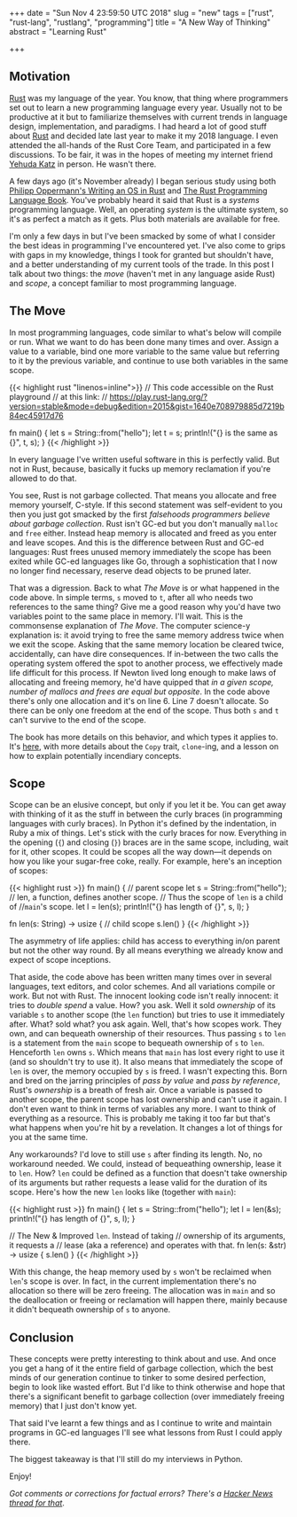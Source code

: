 +++
date = "Sun Nov  4 23:59:50 UTC 2018"
slug = "new"
tags = ["rust", "rust-lang", "rustlang", "programming"]
title = "A New Way of Thinking"
abstract = "Learning Rust"

+++

## Motivation

[Rust] was my language of the year. You know, that
thing where programmers set out to learn a new
programming language every year. Usually not to be
productive at it but to familiarize themselves
with current trends in language design,
implementation, and paradigms. I had heard a lot
of good stuff about [Rust] and decided late last
year to make it my 2018 language. I even attended
the all-hands of the Rust Core Team, and
participated in a few discussions. To be fair, it
was in the hopes of meeting my internet friend
[Yehuda Katz] in person. He wasn't there.

A few days ago (it's November already) I began
serious study using both [Philipp
Oppermann's Writing an OS in Rust] and [The Rust
Programming Language Book]. You've probably heard
it said that Rust is a _systems_ programming
language. Well, an operating _system_ is the
ultimate system, so it's as perfect a match as it
gets. Plus both materials are available for free.

I'm only a few days in but I've been smacked by
some of what I consider the best ideas in
programming I've encountered yet. I've also come
to grips with gaps in my knowledge, things I took
for granted but shouldn't have, and a better
understanding of my current tools of the trade. In
this post I talk about two things: the _move_
(haven't met in any language aside Rust) and
_scope_, a concept familiar to most programming
language.

## The Move

In most programming languages, code similar to
what's below will compile or run. What we want to
do has been done many times and over. Assign a
value to a variable, bind one more variable to the
same value but referring to it by the previous
variable, and continue to use both variables in
the same scope.

{{< highlight rust "linenos=inline">}}
// This code accessible on the Rust playground
// at this link:
// https://play.rust-lang.org/?version=stable&mode=debug&edition=2015&gist=1640e708979885d7219b84ec45917d76

fn main() {
  let s = String::from("hello");
  let t = s;
  println!("{} is the same as {}", t, s);
}
{{< /highlight >}}

In every language I've written useful software in
this is perfectly valid. But not in Rust, because,
basically it fucks up memory reclamation if you're
allowed to do that.

You see, Rust is not garbage collected. That means
you allocate and free memory yourself, C-style. If
this second statement was self-evident to you then
you just got smacked by the first _falsehoods
programmers believe about garbage collection_.
Rust isn't GC-ed but you don't manually `malloc`
and `free` either. Instead heap memory is allocated
and freed as you enter and leave scopes. And this
is the difference between Rust and GC-ed
languages: Rust frees unused memory immediately
the scope has been exited while GC-ed languages
like Go, through a sophistication that I now no
longer find necessary, reserve dead objects to be
pruned later.

That was a digression. Back to what _The Move_ is
or what happened in the code above. In simple
terms, `s` moved to `t`, after all who needs two
references to the same thing? Give me a good
reason why you'd have two variables point to the
same place in memory. I'll wait. This is the
commonsense explanation of _The Move_. The computer
science-y explanation is: it avoid trying to free
the same memory address twice when we exit the
scope. Asking that the same memory location be
cleared twice, accidentally, can have dire
consequences. If in-between the two calls the
operating system offered the spot to another
process, we effectively made life difficult for
this process. If Newton lived long enough to make
laws of allocating and freeing memory, he'd have
quipped that _in a given scope, number of
mallocs and frees are equal but opposite_. In the
code above there's only one allocation and it's on
line 6. Line 7 doesn't allocate. So there can be
only one freedom at the end of the scope. Thus
both `s` and `t` can't survive to the end of the
scope.

The book has more details on this behavior, and
which types it applies to. It's
[here][RustMAlloc], with more details about the
`Copy` trait, `clone`-ing, and a lesson on how to
explain potentially incendiary concepts.

## Scope

Scope can be an elusive concept, but only if you
let it be. You can get away with thinking of it as
the stuff in between the curly braces (in
programming languages with curly braces). In
Python it's defined by the indentation, in Ruby a
mix of things. Let's stick with the curly braces
for now. Everything in the opening (`{`) and
closing (`}`) braces are in the same scope,
including, wait for it, other scopes. It could be
scopes all the way down—it depends on how you
like your sugar-free coke, really. For example,
here's an inception of scopes:

{{< highlight rust >}}
fn main() { // parent scope
  let s = String::from("hello");
  // len, a function, defines another scope.
  // Thus the scope of `len` is a child of
  //`main`'s scope.
  let l = len(s);
  println!("{} has length of {}", s, l);
}

fn len(s: String) -> usize { // child scope
  s.len()
}
{{< /highlight >}}

The asymmetry of life applies: child has access
to everything in/on parent but not the other way
round. By all means everything we already know and
expect of scope inceptions.

That aside, the code above has been written many
times over in several languages, text editors, and
color schemes. And all variations compile or work.
But not with Rust. The innocent looking code isn't
really innocent: it tries to _double spend_ a
value. How? you ask. Well it sold _ownership_ of
its variable `s` to another scope (the `len` function)
but tries to use it immediately after. What? sold
what? you ask again. Well, that's how scopes work.
They own, and can bequeath ownership of their
resources. Thus passing `s` to `len` is a
statement from the `main` scope to bequeath
ownership of `s` to `len`. Henceforth `len` owns
`s`. Which means that `main` has lost every right
to use it (and so shouldn't try to use it). It
also means that immediately the scope of `len` is over,
the memory occupied by `s` is freed. I wasn't
expecting this. Born and bred on the jarring
principles of _pass by value_ and _pass by
reference_, Rust's _ownership_ is a breath of
fresh air. Once a variable is passed to another
scope, the parent scope has lost ownership and
can't use it again. I don't even want to think in
terms of variables any more. I want to think of
everything as a resource. This is probably me
taking it too far but that's what happens when
you're hit by a revelation. It changes a lot of
things for you at the same time.

Any workarounds? I'd love to still use `s` after
finding its length. No, no workaround needed. We
could, instead of bequeathing ownership, lease it
to `len`. How? `len` could be defined as a
function that doesn't take ownership of its
arguments but rather requests a lease valid for
the duration of its scope. Here's how the new
`len` looks like (together with `main`):

{{< highlight rust >}}
fn main() {
  let s = String::from("hello");
  let l = len(&s);
  println!("{} has length of {}", s, l);
}

// The New & Improved `len`. Instead of taking
// ownership of its arguments, it requests a
// lease (aka a reference) and operates with that.
fn len(s: &str) -> usize {
  s.len()
}
{{< /highlight >}}

With this change, the heap memory used by `s`
won't be reclaimed when `len`'s scope is over. In
fact, in the current implementation there's no
allocation so there will be zero freeing. The
allocation was in `main` and so the deallocation
or freeing or reclamation will happen there,
mainly because it didn't bequeath ownership of `s`
to anyone.

## Conclusion

These concepts were pretty interesting to think
about and use. And once you get a hang of it the
entire field of garbage collection, which the best
minds of our generation continue to tinker to
some desired perfection, begin to look like wasted
effort. But I'd like to think otherwise and hope
that there's a significant benefit to garbage
collection (over immediately freeing memory) that
I just don't know yet.

That said I've learnt a few things and as I
continue to write and maintain programs in GC-ed
languages I'll see what lessons from Rust I could
apply there.

The biggest takeaway is that I'll still do my
interviews in Python.

Enjoy!

_Got comments or corrections for factual errors?
There's a [Hacker News thread for that][NewHN]_.

[Rust]: https://rust-lang.org/en-US/
[Yehuda Katz]: https://twitter.com/wycats
[Philipp Oppermann's Writing an OS in Rust]: https://os.phil-opp.com/
[The Rust Programming Language Book]: https://doc.rust-lang.org/stable/book/2018-edition/
[RustMAlloc]: https://doc.rust-lang.org/book/2018-edition/ch04-01-what-is-ownership.html#memory-and-allocation
[NewHN]: https://news.ycombinator.com/item?id=18379455
